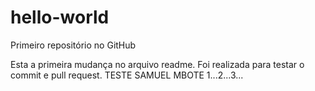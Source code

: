 # hello-world
Primeiro repositório no GitHub

Esta a primeira mudança no arquivo readme. Foi realizada para testar o commit e pull request.
TESTE SAMUEL MBOTE 1...2...3...

